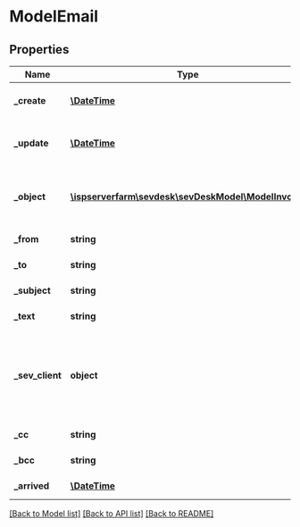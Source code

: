 # ModelEmail

## Properties
Name | Type | Description | Notes
------------ | ------------- | ------------- | -------------
**_create** | [**\DateTime**](\DateTime.md) | creation date of the Email | [optional] 
**_update** | [**\DateTime**](\DateTime.md) | date the email was last updated | [optional] 
**_object** | [**\ispserverfarm\sevdesk\sevDeskModel\ModelInvoice**](ModelInvoice.md) | invoice object which is send via email | [optional] 
**_from** | **string** | sender of the email | [optional] 
**_to** | **string** | recipient of the email | [optional] 
**_subject** | **string** | subject of the email | [optional] 
**_text** | **string** | text written in the email | [optional] 
**_sev_client** | **object** | sevClient is the unique id every customer has and is used in nearly all operations | [optional] 
**_cc** | **string** | cc of the email | [optional] 
**_bcc** | **string** | bcc of the email | [optional] 
**_arrived** | [**\DateTime**](\DateTime.md) | arrival date of the email | [optional] 

[[Back to Model list]](../README.md#documentation-for-models) [[Back to API list]](../README.md#documentation-for-api-endpoints) [[Back to README]](../README.md)


